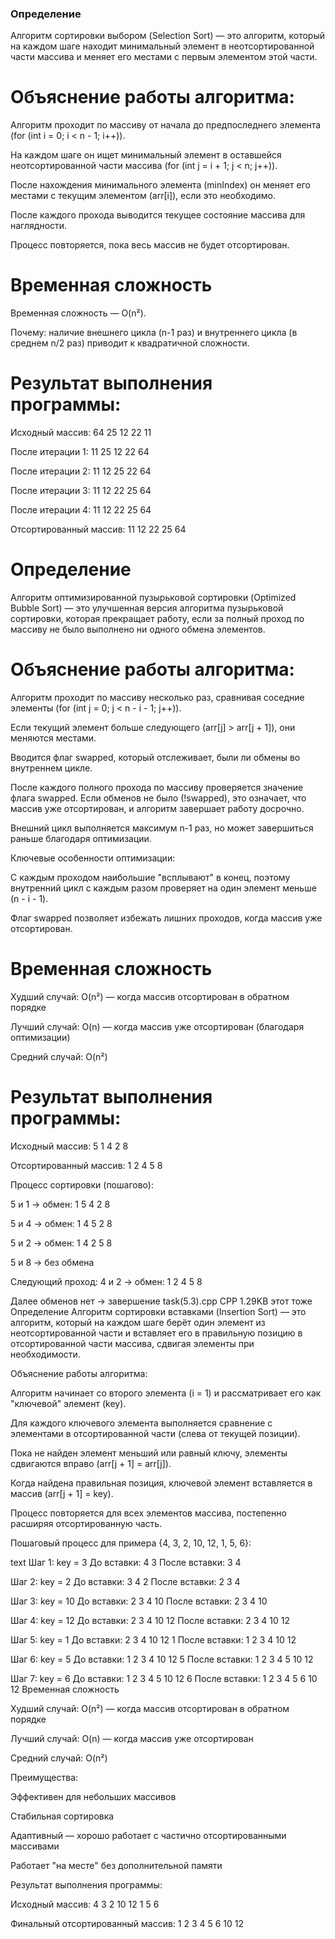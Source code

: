 ### Определение
Алгоритм сортировки выбором (Selection Sort) — это алгоритм, который на каждом шаге находит минимальный элемент в неотсортированной части массива и меняет его местами с первым элементом этой части.

# Объяснение работы алгоритма:
Алгоритм проходит по массиву от начала до предпоследнего элемента (for (int i = 0; i < n - 1; i++)).

На каждом шаге он ищет минимальный элемент в оставшейся неотсортированной части массива (for (int j = i + 1; j < n; j++)).

После нахождения минимального элемента (minIndex) он меняет его местами с текущим элементом (arr[i]), если это необходимо.

После каждого прохода выводится текущее состояние массива для наглядности.

Процесс повторяется, пока весь массив не будет отсортирован.
# Временная сложность
Временная сложность — O(n²).

Почему: наличие внешнего цикла (n-1 раз) и внутреннего цикла (в среднем n/2 раз) приводит к квадратичной сложности.


# Результат выполнения программы:
Исходный массив: 64 25 12 22 11 

После итерации 1: 11 25 12 22 64 

После итерации 2: 11 12 25 22 64 

После итерации 3: 11 12 22 25 64

После итерации 4: 11 12 22 25 64 

Отсортированный массив: 11 12 22 25 64 
# Определение
Алгоритм оптимизированной пузырьковой сортировки (Optimized Bubble Sort) — это улучшенная версия алгоритма пузырьковой сортировки, которая прекращает работу, если за полный проход по массиву не было выполнено ни одного обмена элементов.

# Объяснение работы алгоритма:

Алгоритм проходит по массиву несколько раз, сравнивая соседние элементы (for (int j = 0; j < n - i - 1; j++)).

Если текущий элемент больше следующего (arr[j] > arr[j + 1]), они меняются местами.

Вводится флаг swapped, который отслеживает, были ли обмены во внутреннем цикле.

После каждого полного прохода по массиву проверяется значение флага swapped. Если обменов не было (!swapped), это означает, что массив уже отсортирован, и алгоритм завершает работу досрочно.

Внешний цикл выполняется максимум n-1 раз, но может завершиться раньше благодаря оптимизации.

Ключевые особенности оптимизации:

С каждым проходом наибольшие "всплывают" в конец, поэтому внутренний цикл с каждым разом проверяет на один элемент меньше (n - i - 1).

Флаг swapped позволяет избежать лишних проходов, когда массив уже отсортирован.

# Временная сложность

Худший случай: O(n²) — когда массив отсортирован в обратном порядке

Лучший случай: O(n) — когда массив уже отсортирован (благодаря оптимизации)

Средний случай: O(n²)

# Результат выполнения программы:

Исходный массив: 5 1 4 2 8

Отсортированный массив: 1 2 4 5 8 

Процесс сортировки (пошагово):

5 и 1 → обмен: 1 5 4 2 8

5 и 4 → обмен: 1 4 5 2 8

5 и 2 → обмен: 1 4 2 5 8

5 и 8 → без обмена

Следующий проход: 4 и 2 → обмен: 1 2 4 5 8

Далее обменов нет → завершение
task(5.3).cpp
CPP 1.29KB
этот тоже
Определение
Алгоритм сортировки вставками (Insertion Sort) — это алгоритм, который на каждом шаге берёт один элемент из неотсортированной части и вставляет его в правильную позицию в отсортированной части массива, сдвигая элементы при необходимости.

Объяснение работы алгоритма:

Алгоритм начинает со второго элемента (i = 1) и рассматривает его как "ключевой" элемент (key).

Для каждого ключевого элемента выполняется сравнение с элементами в отсортированной части (слева от текущей позиции).

Пока не найден элемент меньший или равный ключу, элементы сдвигаются вправо (arr[j + 1] = arr[j]).

Когда найдена правильная позиция, ключевой элемент вставляется в массив (arr[j + 1] = key).

Процесс повторяется для всех элементов массива, постепенно расширяя отсортированную часть.

Пошаговый процесс для примера {4, 3, 2, 10, 12, 1, 5, 6}:

text
Шаг 1: key = 3
До вставки: 4 3 
После вставки: 3 4 

Шаг 2: key = 2
До вставки: 3 4 2 
После вставки: 2 3 4 

Шаг 3: key = 10
До вставки: 2 3 4 10 
После вставки: 2 3 4 10 

Шаг 4: key = 12
До вставки: 2 3 4 10 12 
После вставки: 2 3 4 10 12 

Шаг 5: key = 1
До вставки: 2 3 4 10 12 1 
После вставки: 1 2 3 4 10 12 

Шаг 6: key = 5
До вставки: 1 2 3 4 10 12 5 
После вставки: 1 2 3 4 5 10 12 

Шаг 7: key = 6
До вставки: 1 2 3 4 5 10 12 6 
После вставки: 1 2 3 4 5 6 10 12 
Временная сложность

Худший случай: O(n²) — когда массив отсортирован в обратном порядке

Лучший случай: O(n) — когда массив уже отсортирован

Средний случай: O(n²)

Преимущества:

Эффективен для небольших массивов

Стабильная сортировка

Адаптивный — хорошо работает с частично отсортированными массивами

Работает "на месте" без дополнительной памяти

Результат выполнения программы:

Исходный массив: 4 3 2 10 12 1 5 6 

Финальный отсортированный массив: 1 2 3 4 5 6 10 12 

